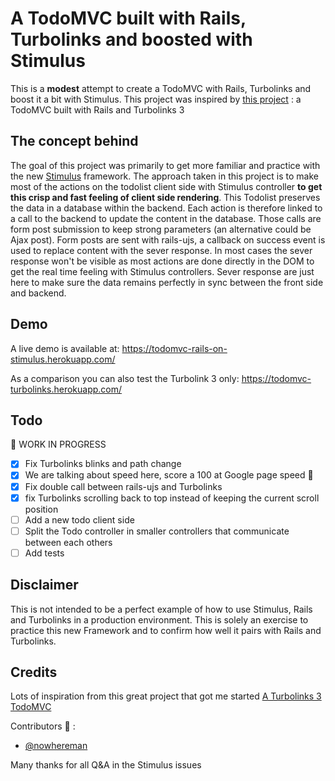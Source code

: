 # A TodoMVC built with Rails, Turbolinks and boosted with Stimulus

This is a **modest** attempt to create a TodoMVC with Rails, Turbolinks and boost it a bit with Stimulus.
This project was inspired by [this project](https://github.com/nateberkopec/todomvc-turbolinks) : a TodoMVC built with Rails and Turbolinks 3

## The concept behind

The goal of this project was primarily to get more familiar and practice with the new [Stimulus](https://github.com/stimulusjs/stimulus) framework.
The approach taken in this project is to make most of the actions on the todolist client side with Stimulus controller **to get this crisp and fast feeling of client side rendering**.
This Todolist preserves the data in a database within the backend. Each action is therefore linked to a call to the backend to update the content in the database. Those calls are form post submission to keep strong parameters (an alternative could be Ajax post).
Form posts are sent with rails-ujs, a callback on success event is used to replace content with the sever response. In most cases the sever response won't be visible as most actions are done directly in the DOM to get the real time feeling with Stimulus controllers. Sever response are just here to make sure the data remains perfectly in sync between the front side and backend.

## Demo

A live demo is available at: https://todomvc-rails-on-stimulus.herokuapp.com/

As a comparison you can also test the Turbolink 3 only: https://todomvc-turbolinks.herokuapp.com/

## Todo

🚧 WORK IN PROGRESS

* [x] Fix Turbolinks blinks and path change
* [x] We are talking about speed here, score a 100 at Google page speed 💯
* [x] Fix double call between rails-ujs and Turbolinks
* [x] fix Turbolinks scrolling back to top instead of keeping the current scroll position
* [ ] Add a new todo client side
* [ ] Split the Todo controller in smaller controllers that communicate between each others
* [ ] Add tests

## Disclaimer

This is not intended to be a perfect example of how to use Stimulus, Rails and Turbolinks in a production environment. This is solely an exercise to practice this new Framework and to confirm how well it pairs with Rails and Turbolinks.

## Credits

Lots of inspiration from this great project that got me started
[A Turbolinks 3 TodoMVC](https://github.com/nateberkopec/todomvc-turbolinks)

Contributors 🙏 :

* [@nowhereman](https://github.com/nowhereman)

Many thanks for all Q&A in the Stimulus issues
